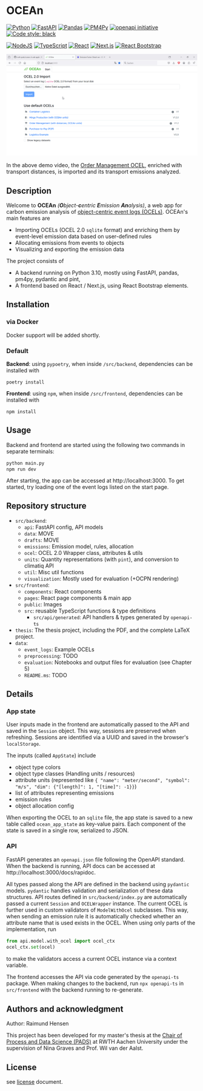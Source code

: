 # OCEAn

[![Python](https://img.shields.io/badge/python%203.10-3670A0?logo=python&logoColor=ffdd54)](https://www.python.org/downloads/release/python-3100/)
[![FastAPI](https://img.shields.io/badge/FastAPI-005571?logo=fastapi)](https://fastapi.tiangolo.com/)
[![Pandas](https://img.shields.io/badge/pandas-%23150458.svg?logo=pandas&logoColor=white)]()
[![PM4Py](https://img.shields.io/badge/PM4Py-white.svg)](https://processintelligence.solutions/pm4py)
[![openapi initiative](https://img.shields.io/badge/openapiinitiative-%23000000.svg?logo=openapiinitiative&logoColor=white)](https://www.openapis.org/)
[![Code style: black](https://img.shields.io/badge/code%20style-black-000000.svg)](https://github.com/psf/black)

[![NodeJS](https://img.shields.io/badge/node.js-6DA55F?logo=node.js&logoColor=white)](https://nodejs.org/en)
[![TypeScript](https://img.shields.io/badge/TypeScript-%23007ACC.svg?logo=typescript&logoColor=white)](https://www.typescriptlang.org/)
[![React](https://img.shields.io/badge/React-%2320232a.svg?logo=react&logoColor=%2361DAFB)](https://react.dev/)
[![Next.js](https://img.shields.io/badge/Next.js-black?logo=next.js&logoColor=white)](https://nextjs.org/)
[![React Bootstrap](https://img.shields.io/badge/React%20Bootstrap-712cf9)](https://react-bootstrap.netlify.app/)

![OCEAn Usage GIF](demo-gif.gif)

In the above demo video, the [Order Management OCEL](https://zenodo.org/records/8337464), enriched with transport distances, is imported and its transport emissions analyzed.

## Description
Welcome to **OCEAn** *(**O**bject-**c**entric **E**mission **An**alysis)*, a web app for carbon emission analysis of [object-centric event logs \(OCELs\)](https://ocel-standard.org/). OCEAn's main features are
- Importing OCELs (OCEL 2.0 `sqlite` format) and enriching them by event-level emission data based on user-defined rules
- Allocating emissions from events to objects
- Visualizing and exporting the emission data

The project consists of
- A backend running on Python 3.10, mostly using FastAPI, pandas, pm4py, pydantic and pint,
- A frontend based on React / Next.js, using React Bootstrap elements.

## Installation

### via Docker

Docker support will be added shortly.

### Default
**Backend**: using `pypoetry`, when inside `/src/backend`, dependencies can be installed with
```console
poetry install
```

**Frontend**: using `npm`, when inside `/src/frontend`, dependencies can be installed with
```console
npm install
```

## Usage

Backend and frontend are started using the following two commands in separate terminals:

```console
python main.py
npm run dev
```

After starting, the app can be accessed at http://localhost:3000.
To get started, try loading one of the event logs listed on the start page.


## Repository structure

- `src/backend`:
  - `api`: FastAPI config, API models
  - `data`: MOVE
  - `drafts`: MOVE
  - `emissions`: Emission model, rules, allocation
  - `ocel`: OCEL 2.0 Wrapper class, attributes & utils
  - `units`: Quantity representations (with `pint`), and conversion to climatiq API
  - `util`: Misc util functions
  - `visualization`: Mostly used for evaluation (+OCPN rendering)
- `src/frontend`:
  - `components`: React components
  - `pages`: React page components & main app
  - `public`: Images
  - `src`: reusable TypeScript functions & type definitions
    - `src/api/generated`: API handlers & types generated by `openapi-ts`
- `thesis`: The thesis project, including the PDF, and the complete LaTeX project.
- `data`:
  - `event_logs`: Example OCELs
  - `preprocessing`: TODO
  - `evaluation`: Notebooks and output files for evaluation (see Chapter 5)
  - `README.ms`: TODO

## Details

### App state

User inputs made in the frontend are automatically passed to the API and saved in the `Session` object.
This way, sessions are preserved when refreshing.
Sessions are identified via a UUID and saved in the browser's `localStorage`.

The inputs (called `AppState`) include
- object type colors
- object type classes (Handling units / resources)
- attribute units (represented like `{ "name": "meter/second", "symbol": "m/s", "dim": {"[length]": 1, "[time]": -1}}`)
- list of attributes representing emissions
- emission rules
- object allocation config

When exporting the OCEL to an `sqlite` file,
the app state is saved to a new table called `ocean_app_state` as key-value pairs.
Each component of the state is saved in a single row, serialized to JSON.

### API

FastAPI generates an `openapi.json` file following the OpenAPI standard.
When the backend is running, API docs can be accessed at http://localhost:3000/docs/rapidoc.

All types passed along the API are defined in the backend using `pydantic` models.
`pydantic` handles validation and serialization of these data structures.
API routes defined in `src/backend/index.py` are automatically passed a current `Session` and `OCELWrapper` instance.
The current OCEL is further used in custom validators of `ModelWithOcel` subclasses.
This way, when sending an emission rule it is automatically checked whether an attribute name that is used exists in the OCEL.
When using only parts of the implementation, run
```python
from api.model.with_ocel import ocel_ctx
ocel_ctx.set(ocel)
```
to make the validators access a current OCEL instance via a context variable.

The frontend accesses the API via code generated by the `openapi-ts` package.
When making changes to the backend, run `npx openapi-ts` in `src/frontend` with the backend running to re-generate.

## Authors and acknowledgment
Author: Raimund Hensen

This project has been developed for my master's thesis at the [Chair of Process and Data Science \(PADS\)](https://www.pads.rwth-aachen.de) at RWTH Aachen University under the supervision of Nina Graves and Prof. Wil van der Aalst.


## License

see [license](LICENSE) document.
